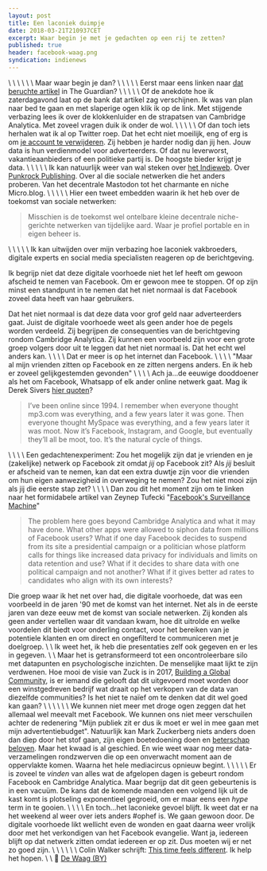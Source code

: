 ```yaml
---
layout: post
title: Een laconiek duimpje
date: 2018-03-21T210937CET
excerpt: Waar begin je met je gedachten op een rij te zetten?
published: true
header: facebook-waag.png
syndication: indienews
---
```

\\
\\
\\
\\
\\
\\
Maar waar begin je dan? 
\\
\\
\\
\\
\\
Eerst maar eens linken naar [dat beruchte artikel](https://www.theguardian.com/news/2018/mar/17/cambridge-analytica-facebook-influence-us-election) in The Guardian?
\\
\\
\\
\\
\\
Of de anekdote hoe ik zaterdagavond laat op de bank dat artikel zag verschijnen. Ik was van plan naar bed te gaan en met slaperige ogen klik ik op de link. Met stijgende verbazing lees ik over de klokkenluider en de strapatsen van Cambridge Analytica. Met zoveel vragen duik ik onder de wol.
\\
\\
\\
\\
\\
Of dan toch iets herhalen wat ik al op Twitter roep. Dat het echt niet moeilijk, eng of erg is om [je account te verwijderen](/mijn-facebook-account-is-echt-weg/). Zij hebben je harder nodig dan jij hen. Jouw data is hun verdienmodel voor adverteerders. Of dat nu leverworst, vakantieaanbieders of een politieke partij is. De hoogste bieder krijgt je data. 
\\
\\
\\
\\
\\
Ik kan natuurlijk weer van wal steken over [het Indieweb](/Indieweb/). Over [Punkrock Publishing](/Punkrock-Publishing/). Over al die sociale netwerken die het anders proberen. Van het decentrale Mastodon tot het charmante en niche Micro.blog.
\\
\\
\\
\\
\\
Hier een tweet embedden waarin ik het heb over de toekomst van sociale netwerken: 
>Misschien is de toekomst wel ontelbare kleine decentrale niche-gerichte netwerken van tijdelijke aard. Waar je profiel portable en in eigen beheer is.

\\
\\
\\
\\
\\
Ik kan uitwijden over mijn verbazing hoe laconiek vakbroeders, digitale experts en social media specialisten reageren op de berichtgeving. 

Ik begrijp niet dat deze digitale voorhoede niet het lef heeft om gewoon afscheid te nemen van Facebook. Om er gewoon mee te stoppen. Of op zijn minst een standpunt in te nemen dat het niet normaal is dat Facebook zoveel data heeft van haar gebruikers. 

Dat het niet normaal is dat deze data voor grof geld naar adverteerders gaat. Juist de digitale voorhoede weet als geen ander hoe de pegels worden verdeeld. Zij begrijpen de consequenties van de berichtgeving rondom Cambridge Analytica. Zij kunnen een voorbeeld zijn voor een grote groep volgers door uit te leggen dat het niet normaal is. Dat het echt wel anders kan. 
\\
\\
\\
\\
Dat er meer is op het internet dan Facebook.
\\
\\
\\
\\
"Maar al mijn vrienden zitten op Facebook en ze zitten nergens anders. En ik heb er zoveel gelijkgestemden gevonden"
\\
\\
\\
\\
Ach ja...de eeuwige dooddoener als het om Facebook, Whatsapp of elk ander online netwerk gaat. Mag ik Derek Sivers [hier quoten](https://sivers.org/facebook)? 

>I’ve been online since 1994. I remember when everyone thought mp3.com was everything, and a few years later it was gone. Then everyone thought MySpace was everything, and a few years later it was moot. Now it’s Facebook, Instagram, and Google, but eventually they’ll all be moot, too. It’s the natural cycle of things. 

\\
\\
\\
\\
Een gedachtenexperiment: Zou het mogelijk zijn dat je vrienden en je (zakelijke) netwerk op Facebook zit omdat _jij_ op Facebook zit? 
Als _jij_ besluit er afscheid van te nemen, kan dat een extra duwtje zijn voor die vrienden om hun eigen aanwezigheid in overweging te nemen?
Zou het niet mooi zijn als jij die eerste stap zet? 
\\
\\
\\
\\
Dan zou dit het moment zijn om te linken naar het formidabele artikel van Zeynep Tufecki "[Facebook's Surveillance Machine](https://www.nytimes.com/2018/03/19/opinion/facebook-cambridge-analytica.html)"

>The problem here goes beyond Cambridge Analytica and what it may have done. What other apps were allowed to siphon data from millions of Facebook users? What if one day Facebook decides to suspend from its site a presidential campaign or a politician whose platform calls for things like increased data privacy for individuals and limits on data retention and use? What if it decides to share data with one political campaign and not another? What if it gives better ad rates to candidates who align with its own interests?

Die groep waar ik het net over had, die digitale voorhoede, dat was een voorbeeld in de jaren '90 met de komst van het internet. Net als in de eerste jaren van deze eeuw met de komst van sociale netwerken. Zij konden als geen ander vertellen waar dit vandaan kwam, hoe dit uitrolde en welke voordelen dit biedt voor onderling contact, voor het bereiken van je potentiele klanten en om direct en ongefilterd te communiceren met je doelgroep. 
\\
\\
Ik weet het, ik heb die presentaties zelf ook gegeven en er les in gegeven. 
\\
\\
Maar het is getransformeerd tot een oncontroleerbare silo met datapunten en psychologische inzichten. De menselijke maat lijkt te zijn verdwenen. Hoe mooi de visie van Zuck is in 2017, [Building a Global Community](https://www.facebook.com/notes/mark-zuckerberg/building-global-community/10103508221158471/?pnref=story), is er iemand die gelooft dat dit uitgevoerd moet worden door een winstgedreven bedrijf wat draait op het verkopen van de data van diezelfde communities? Is het niet te naïef om te denken dat dit wel goed kan gaan?
\\
\\
\\
\\
\\
\\
We kunnen niet meer met droge ogen zeggen dat het allemaal wel meevalt met Facebook. We kunnen ons niet meer verschuilen achter de redenering "Mijn publiek zit er dus ik moet er wel in mee gaan met mijn advertentiebudget". Natuurlijk kan Mark Zuckerberg niets anders doen dan diep door het stof gaan, zijn eigen boetedoening doen en [beterschap beloven](https://www.facebook.com/zuck/posts/10104712037900071). Maar het kwaad is al geschied. En wie weet waar nog meer data-verzamelingen rondzwerven die op een onverwacht moment aan de oppervlakte komen. Waarna het hele mediacircus opnieuw begint.
\\
\\
\\
\\
\\
Er is zoveel te _vinden_ van alles wat de afgelopen dagen is gebeurt rondom Facebook en Cambridge Analytica. Maar begrijp dat dit geen gebeurtenis is in een vacuüm. De kans dat de komende maanden een volgend lijk uit de kast komt is plotseling exponentieel gegroeid, om er maar eens een _hype_ term in te gooien. 
\\
\\
\\
\\
En toch...het laconieke gevoel blijft. Ik weet dat er na het weekend al weer over iets anders #ophef is. We gaan gewoon door. De digitale voorhoede likt wellicht even de wonden en gaat daarna weer vrolijk door met het verkondigen van het Facebook evangelie. Want ja, iedereen blijft op dat netwerk zitten omdat iedereen er op zit. Dus moeten wij er net zo goed zijn. 
\\
\\
\\
\\
\\
\\
Colin Walker schrijft: [This time feels different](https://colinwalker.blog/this-time-feels-different/). Ik help het hopen.
\\
\\
📸 [De Waag (BY)](http://waag.org/nl/event/facebook-farewell-party)